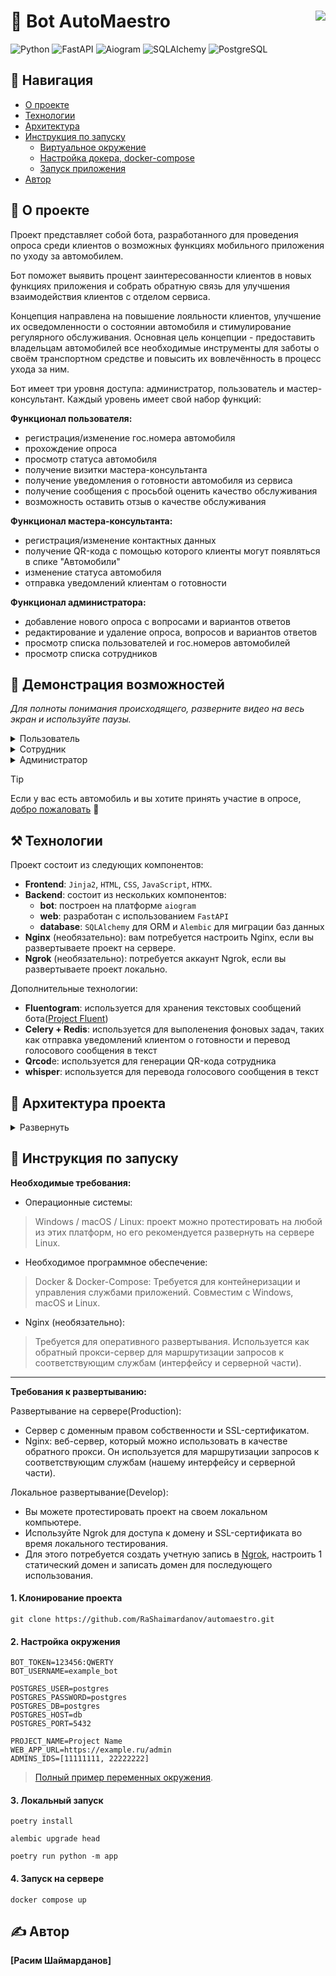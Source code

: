  # 🤖 Bot AutoMaestro <img src="https://github.com/user-attachments/assets/360c6c27-8ae2-4add-a3ed-b74b3b6d0f30" align="right" />
![Python](https://img.shields.io/badge/Python-3776AB?style=for-the-badge&logo=python&logoColor=white) ![FastAPI](https://img.shields.io/badge/FastAPI-005571?style=for-the-badge&logoColor=white&logo=fastapi) ![Aiogram](https://img.shields.io/badge/Aiogram-005571?style=for-the-badge&logoColor=white&logo=bitrise&color=12497F) ![SQLAlchemy](https://img.shields.io/badge/SQLAlchemy-005571?style=for-the-badge&logo=sqlalchemy&logoColor=white) ![PostgreSQL](https://img.shields.io/badge/PostgreSQL-316192?style=for-the-badge&logoColor=white&logo=postgresql)
## 📝 Навигация
- [О проекте](#thinking-о-проекте)
- [Технологии](#hammer_and_pick-технологии)
- [Архитектура](#hamburger-архитектура-проекта)
- [Инструкция по запуску](#rocket-инструкция-по-запуску)
    -  [Виртуальное окружение](#настройка-окружения)
    -  [Настройка докера, docker-compose](#settings-docker-docker-compose)
    -  [Запуск приложения](#запуск)
- [Автор](#writing_hand-автор)

## :thinking: О проекте
Проект представляет собой бота, разработанного для проведения опроса среди клиентов о возможных функциях мобильного приложения по уходу за автомобилем.

Бот поможет выявить процент заинтересованности клиентов в новых функциях приложения и собрать обратную связь для улучшения взаимодействия клиентов с отделом сервиса.

Концепция направлена на повышение лояльности клиентов, улучшение их осведомленности о состоянии автомобиля и стимулирование регулярного обслуживания. Основная цель концепции - предоставить владельцам автомобилей все необходимые инструменты для заботы о своём транспортном средстве и повысить их вовлечённость в процесс ухода за ним.

Бот имеет три уровня доступа: администратор, пользователь и мастер-консультант. Каждый уровень имеет свой набор функций:

**Функционал пользователя:**
- регистрация/изменение гос.номера автомобиля
- прохождение опроса
- просмотр статуса автомобиля
- получение визитки мастера-консультанта
- получение уведомления о готовности автомобиля из сервиса
- получение сообщения с просьбой оценить качество обслуживания
- возможность оставить отзыв о качестве обслуживания

**Функционал мастера-консультанта:**
- регистрация/изменение контактных данных
- получение QR-кода с помощью которого клиенты могут появляться в спике "Автомобили"
- изменение статуса автомобиля
- отправка уведомлений клиентам о готовности

**Функционал администратора:**
- добавление нового опроса с вопросами и вариантов ответов
- редактирование и удаление опроса, вопросов и вариантов ответов
- просмотр списка пользователей и гос.номеров автомобилей
- просмотр списка сотрудников

## :movie_camera: Демонстрация возможностей
*Для полноты понимания происходящего, разверните видео на весь экран и используйте паузы.*
<details>
<summary>Пользователь</summary>
 <video src='https://github.com/user-attachments/assets/590705c7-1d72-4d7d-9b44-1a6a17d22496'/></video>
</details>

<details>
<summary>Сотрудник</summary>
 <video src='https://github.com/user-attachments/assets/c92bb6ae-2b30-40b5-94c0-ea2323ad8bdd'/></video>
</details>

<details>
<summary>Администратор</summary>
 <video src='https://github.com/user-attachments/assets/a9f1c7ec-d120-4ea4-90bc-41e622cca5d5'/></video>
</details>

> [!TIP]
> Если у вас есть автомобиль и вы хотите принять участие в опросе, [добро пожаловать](https://t.me/automaestro_bot) :raised_hands:
## :hammer_and_pick: Технологии

Проект состоит из следующих компонентов:
- **Frontend**: `Jinja2`, `HTML`, `CSS`, `JavaScript`, `HTMX`.
- **Backend**: состоит из нескольких компонентов:
  - **bot**: построен на платформе `aiogram`
  - **web**: разработан с использованием `FastAPI`
  - **database**: `SQLAlchemy` для ORM и `Alembic` для миграции баз данных
- **Nginx** (необязательно): вам потребуется настроить Nginx, если вы развертываете проект на сервере.
- **Ngrok** (необязательно): потребуется аккаунт Ngrok, если вы развертываете проект локально.

Дополнительные технологии:
- **Fluentogram**: используется для хранения текстовых сообщений бота([Project Fluent](https://projectfluent.org/))
- **Celery + Redis**: используется для выполенения фоновых задач, таких как отправка уведомлений клиентом о готовности и перевод голосового сообщения в текст 
- **Qrcod**e: используется для генерации QR-кода сотрудника
- **whisper**: используется для перевода голосового сообщения в текст

## :hamburger: Архитектура проекта
<details>
<summary>Развернуть</summary>

```
.
├── alembic
├── app
│   ├── bot               # файлы бота
│   │   ├── handlers      # хендлеры
│   │   ├── keyboards     # клавиатуры
│   │   ├── middlewares   # мидлвари
│   │   ├── scenes        # сцены
│   │   └── utils
│   ├── core              # файлы конфигурации
│   ├── database          # файлы для работы с БД
│   │   ├── models
│   │   └──  repo
│   ├── __main__.py       # файл запуска
│   ├── resources
│   │   ├── data          # загруженные файлы
│   │   └── locales       # файлы локализации
│   ├── services
│   │   ├── fluent.py
│   │   └── tasks         # celery
│   ├── utils
│   └── web               # файлы web app
│       ├── api           
│       ├── middlewares   # мидлвари
│       └── templates     # шаблоны
├── alembic.ini
├── docker-compose.yml
├── Dockerfile
├── pyproject.toml
└── requirements.txt
```

</details>

## :rocket: Инструкция по запуску
**Необходимые требования:**
- Операционные системы:
> Windows / macOS / Linux: проект можно протестировать на любой из этих платформ, но его рекомендуется развернуть на сервере Linux.

- Необходимое программное обеспечение:
> Docker & Docker-Compose: Требуется для контейнеризации и управления службами приложений. Совместим с Windows, macOS и Linux.

- Nginx (необязательно):
> Требуется для оперативного развертывания. Используется как обратный прокси-сервер для маршрутизации запросов к соответствующим службам (интерфейсу и серверной части).
____
**Требования к развертыванию:**

Развертывание на сервере(Production):
 - Сервер с доменным правом собственности и SSL-сертификатом.
 - Nginx: веб-сервер, который можно использовать в качестве обратного прокси. Он используется для маршрутизации запросов к соответствующим службам (нашему интерфейсу и серверной части).

Локальное развертывание(Develop):
 - Вы можете протестировать проект на своем локальном компьютере.
 - Используйте Ngrok для доступа к домену и SSL-сертификата во время локального тестирования.
 - Для этого потребуется создать учетную запись в [Ngrok](https://ngrok.com/), настроить 1 статический домен и записать домен для последующего использования.

#### 1. Клонирование проекта
```
git clone https://github.com/RaShaimardanov/automaestro.git
```

#### 2. Настройка окружения 
```
BOT_TOKEN=123456:QWERTY
BOT_USERNAME=example_bot

POSTGRES_USER=postgres
POSTGRES_PASSWORD=postgres
POSTGRES_DB=postgres
POSTGRES_HOST=db
POSTGRES_PORT=5432

PROJECT_NAME=Project Name
WEB_APP_URL=https://example.ru/admin
ADMINS_IDS=[11111111, 22222222]
```
> [Полный пример переменных окружения](.env.example).
#### 3. Локальный запуск
```
poetry install
```
```
alembic upgrade head
```
```
poetry run python -m app
```
#### 4. Запуск на сервере
```
docker compose up
```

## :writing_hand: Автор
**[Расим Шаймарданов]**
